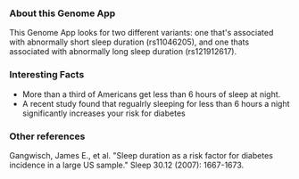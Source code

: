 ### About this Genome App
This Genome App looks for two different variants: one that's associated with abnormally short sleep duration (rs11046205), and one thats associated with abnormally long sleep duration (rs121912617). 

### Interesting Facts
* More than a third of Americans get less than 6 hours of sleep at night.
* A recent study found that regualrly sleeping for less than 6 hours a night significantly increases your risk for diabetes

### Other references
Gangwisch, James E., et al. "Sleep duration as a risk factor for diabetes incidence in a large US sample." Sleep 30.12 (2007): 1667-1673.
